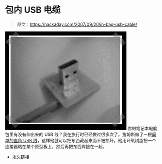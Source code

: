 # 包内 USB 电缆

> 原文：<https://hackaday.com/2007/09/20/in-bag-usb-cable/>

![](img/d780f719408a61dba5d7ee7fdd5fe8c3.png)
你的笔记本电脑包里有没有伸出来的 USB 线？我在旅行时已经做过很多次了。詹姆斯做了一根[简单的直角 USB 线](http://confused.fishcake.googlepages.com/ultimatelaptopbagmod)，这样他就可以把东西藏起来而不被损坏。他用环氧树脂把一个连接器粘在某个原型板上，然后再把东西焊接在一起。

*   [永久链接](http://confused.fishcake.googlepages.com/ultimatelaptopbagmod)